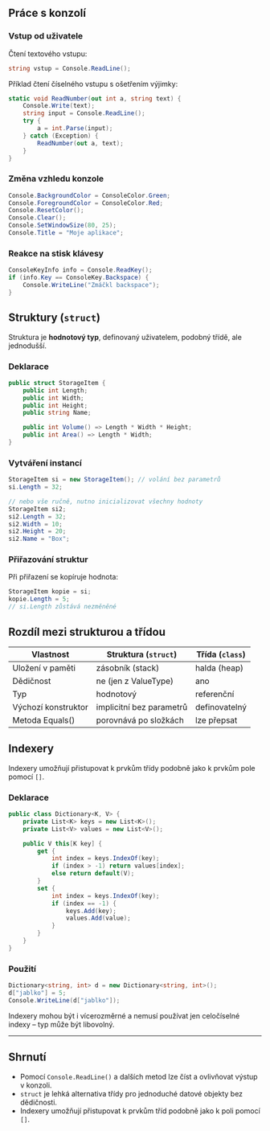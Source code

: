 ## Práce s konzolí

### Vstup od uživatele
Čtení textového vstupu:
```csharp
string vstup = Console.ReadLine();
```

Příklad čtení číselného vstupu s ošetřením výjimky:
```csharp
static void ReadNumber(out int a, string text) {
    Console.Write(text);
    string input = Console.ReadLine();
    try {
        a = int.Parse(input);
    } catch (Exception) {
        ReadNumber(out a, text);
    }
}
```

### Změna vzhledu konzole
```csharp
Console.BackgroundColor = ConsoleColor.Green;
Console.ForegroundColor = ConsoleColor.Red;
Console.ResetColor();
Console.Clear();
Console.SetWindowSize(80, 25);
Console.Title = "Moje aplikace";
```

### Reakce na stisk klávesy
```csharp
ConsoleKeyInfo info = Console.ReadKey();
if (info.Key == ConsoleKey.Backspace) {
    Console.WriteLine("Zmáčkl backspace");
}
```

## Struktury (`struct`)

Struktura je **hodnotový typ**, definovaný uživatelem, podobný třídě, ale jednodušší.

### Deklarace
```csharp
public struct StorageItem {
    public int Length;
    public int Width;
    public int Height;
    public string Name;

    public int Volume() => Length * Width * Height;
    public int Area() => Length * Width;
}
```

### Vytváření instancí
```csharp
StorageItem si = new StorageItem(); // volání bez parametrů
si.Length = 32;

// nebo vše ručně, nutno inicializovat všechny hodnoty
StorageItem si2;
si2.Length = 32;
si2.Width = 10;
si2.Height = 20;
si2.Name = "Box";
```

### Přiřazování struktur
Při přiřazení se kopíruje hodnota:
```csharp
StorageItem kopie = si;
kopie.Length = 5;
// si.Length zůstává nezměněné
```

## Rozdíl mezi strukturou a třídou

| Vlastnost              | Struktura (`struct`) | Třída (`class`) |
|------------------------|----------------------|------------------|
| Uložení v paměti       | zásobník (stack)     | halda (heap)     |
| Dědičnost              | ne (jen z ValueType) | ano              |
| Typ                    | hodnotový            | referenční       |
| Výchozí konstruktor    | implicitní bez parametrů | definovatelný |
| Metoda Equals()        | porovnává po složkách | lze přepsat      |

## Indexery

Indexery umožňují přistupovat k prvkům třídy podobně jako k prvkům pole pomocí `[]`.

### Deklarace
```csharp
public class Dictionary<K, V> {
    private List<K> keys = new List<K>();
    private List<V> values = new List<V>();

    public V this[K key] {
        get {
            int index = keys.IndexOf(key);
            if (index > -1) return values[index];
            else return default(V);
        }
        set {
            int index = keys.IndexOf(key);
            if (index == -1) {
                keys.Add(key);
                values.Add(value);
            }
        }
    }
}
```

### Použití
```csharp
Dictionary<string, int> d = new Dictionary<string, int>();
d["jablko"] = 5;
Console.WriteLine(d["jablko"]);
```

Indexery mohou být i vícerozměrné a nemusí používat jen celočíselné indexy – typ může být libovolný.

---

## Shrnutí

- Pomocí `Console.ReadLine()` a dalších metod lze číst a ovlivňovat výstup v konzoli.
- `struct` je lehká alternativa třídy pro jednoduché datové objekty bez dědičnosti.
- Indexery umožňují přistupovat k prvkům tříd podobně jako k poli pomocí `[]`.

